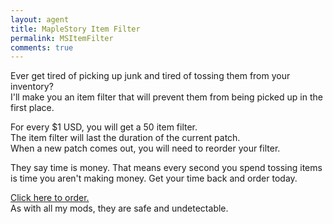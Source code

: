 ```yaml
---
layout: agent
title: MapleStory Item Filter
permalink: MSItemFilter
comments: true
---
```

Ever get tired of picking up junk and tired of tossing them from your inventory?  
I'll make you an item filter that will prevent them from being picked up in the first place.  

For every $1 USD, you will get a 50 item filter.  
The item filter will last the duration of the current patch.  
When a new patch comes out, you will need to reorder your filter.  

They say time is money. That means every second you spend tossing items is time you aren't making money. Get your time back and order today.

[Click here to order.](https://shop.betaleaf.net/item/item-filter)  
As with all my mods, they are safe and undetectable.  
